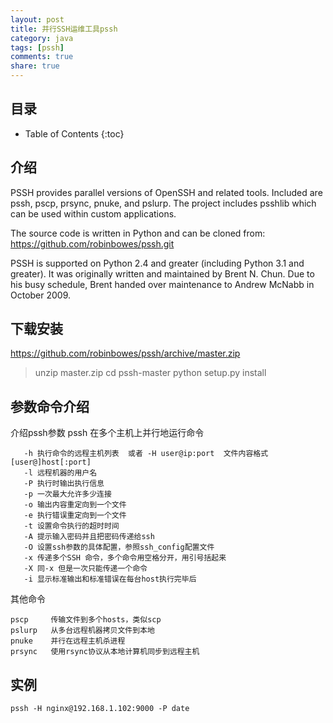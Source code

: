 ```yaml
---
layout: post
title: 并行SSH运维工具pssh
category: java
tags: [pssh]
comments: true
share: true
---
```

## 目录 ##

* Table of Contents
{:toc}

## 介绍 ##
PSSH provides parallel versions of OpenSSH and related tools. Included are pssh, pscp, prsync, pnuke, and pslurp. The project includes psshlib which can be used within custom applications. 

The source code is written in Python and can be cloned from: https://github.com/robinbowes/pssh.git

PSSH is supported on Python 2.4 and greater (including Python 3.1 and greater). It was originally written and maintained by Brent N. Chun. Due to his busy schedule, Brent handed over maintenance to Andrew McNabb in October 2009.

## 下载安装 ##

https://github.com/robinbowes/pssh/archive/master.zip

 > unzip master.zip
 > cd pssh-master
 > python setup.py install

## 参数命令介绍 ## 

介绍pssh参数  pssh   在多个主机上并行地运行命令


       -h 执行命令的远程主机列表  或者 -H user@ip:port  文件内容格式[user@]host[:port]
       -l 远程机器的用户名
       -P 执行时输出执行信息
       -p 一次最大允许多少连接
       -o 输出内容重定向到一个文件
       -e 执行错误重定向到一个文件
       -t 设置命令执行的超时时间
       -A 提示输入密码并且把密码传递给ssh
       -O 设置ssh参数的具体配置，参照ssh_config配置文件
       -x 传递多个SSH 命令，多个命令用空格分开，用引号括起来
       -X 同-x 但是一次只能传递一个命令
       -i 显示标准输出和标准错误在每台host执行完毕后


其他命令

    pscp     传输文件到多个hosts，类似scp
    pslurp   从多台远程机器拷贝文件到本地
    pnuke    并行在远程主机杀进程
    prsync   使用rsync协议从本地计算机同步到远程主机

##  实例 ## 

    pssh -H nginx@192.168.1.102:9000 -P date
